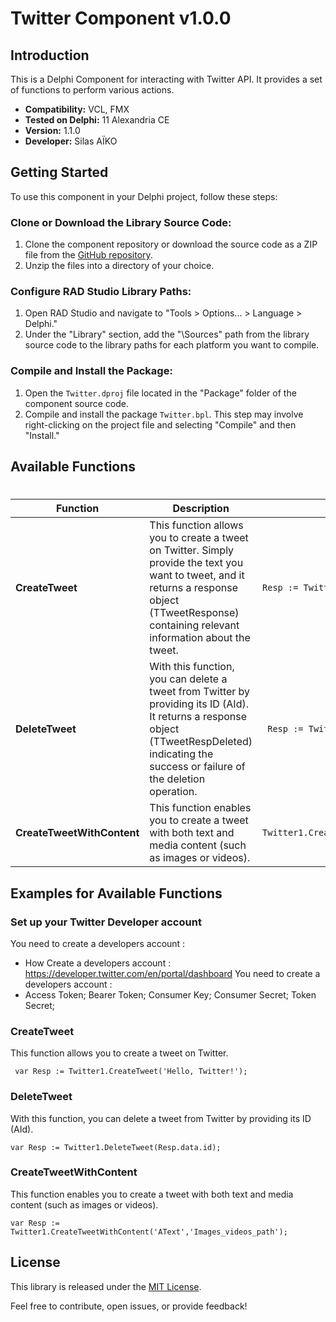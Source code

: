 # Twitter Component v1.0.0

## Introduction
This is a Delphi Component for interacting with Twitter API. It provides a set of functions to perform various actions.

- **Compatibility:** VCL, FMX
- **Tested on Delphi:** 11 Alexandria CE
- **Version:** 1.1.0 
- **Developer:** Silas AÏKO 

## Getting Started
To use this component in your Delphi project, follow these steps:

### Clone or Download the Library Source Code:

1. Clone the component repository or download the source code as a ZIP file from the [GitHub repository](https://github.com/aso14/Twitter.git).
2. Unzip the files into a directory of your choice.

### Configure RAD Studio Library Paths:

1. Open RAD Studio and navigate to "Tools > Options... > Language > Delphi."
2. Under the "Library" section, add the "\Sources" path from the library source code to the library paths for each platform you want to compile.

### Compile and Install the Package:

1. Open the `Twitter.dproj` file located in the "Package" folder of the component source code.
2. Compile and install the package `Twitter.bpl`. This step may involve right-clicking on the project file and selecting "Compile" and then "Install."

## Available Functions
#
#

| Function                   | Description                                          | Example Usage
|-----------------------------|------------------------------------------------------|--------------
| **CreateTweet**                   | This function allows you to create a tweet on Twitter. Simply provide the text you want to tweet, and it returns a response object (TTweetResponse) containing relevant information about the tweet. | `Resp := Twitter1.CreateTweet('Hello, Twitter!');`
| **DeleteTweet**                  | With this function, you can delete a tweet from Twitter by providing its ID (AId). It returns a response object (TTweetRespDeleted) indicating the success or failure of the deletion operation.| ` Resp := Twitter1.DeleteTweet(Resp.data.id);`
| **CreateTweetWithContent**             | This function enables you to create a tweet with both text and media content (such as images or videos). | `Twitter1.CreateTweetWithContent('AText','Images_videos_path');`

## Examples for Available Functions

### Set up your Twitter Developer account
You need to create a developers account :
- How Create a developers account : https://developer.twitter.com/en/portal/dashboard
  You need to create a developers account :
- Access Token; Bearer Token; Consumer Key; Consumer Secret; Token Secret; 

### CreateTweet
This function allows you to create a tweet on Twitter.
```delphi
 var Resp := Twitter1.CreateTweet('Hello, Twitter!');
```

### DeleteTweet
With this function, you can delete a tweet from Twitter by providing its ID (AId).
```delphi
var Resp := Twitter1.DeleteTweet(Resp.data.id);
```

### CreateTweetWithContent
This function enables you to create a tweet with both text and media content (such as images or videos).
```delphi
var Resp := Twitter1.CreateTweetWithContent('AText','Images_videos_path');
```

## License
This library is released under the [MIT License](LICENSE).

Feel free to contribute, open issues, or provide feedback!
